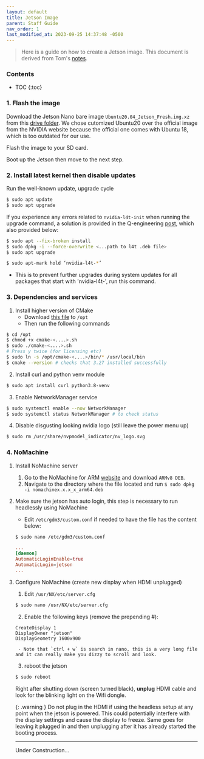 ```yaml
---
layout: default
title: Jetson Image
parent: Staff Guide
nav_order: 1
last_modified_at: 2023-09-25 14:37:48 -0500
---
```


> Here is a guide on how to create a Jetson image. This document is derived from Tom's [notes](https://docs.google.com/document/d/1DL1buhZbwojC9O3xb2TjWVmkTUn2K0N1wiEUgWrj55I/edit#heading=h.dkx7mdu5b7jr).

### Contents
* TOC
{:toc}

### 1. Flash the image

Download the Jetson Nano bare image `Ubuntu20.04_Jetson_Fresh.img.xz` from this [drive folder](https://drive.google.com/drive/folders/10ffPzANIETzGku317sOp2aiBFxPmd7Kn). We chose cutomized Ubuntu20 over the official image from the NVIDIA website because the official one comes with Ubuntu 18, which is too outdated for our use.

Flash the image to your SD card. 

Boot up the Jetson then move to the next step.


### 2. Install latest kernel then disable updates
Run the well-known update, upgrade cycle
```bash    
$ sudo apt update
$ sudo apt upgrade    
```


If you experience any errors related to `nvidia-l4t-init` when running the upgrade command, a solution is provided in the Q-engineering [post](https://qengineering.eu/install-ubuntu-20.04-on-jetson-nano.html), which also provided below:

```bash  
$ sudo apt --fix-broken install
$ sudo dpkg -i --force-overwrite <...path to l4t .deb file>
$ sudo apt upgrade 
```
```bash  
$ sudo apt-mark hold ‘nvidia-l4t-*’ 
```
- This is to prevent further upgrades during system updates for all packages that start with 'nvidia-l4t-', run this command.


### 3. Dependencies and services
1. Install higher version of CMake
    - Download [this file](https://github.com/Kitware/CMake/releases/download/v3.27.0/cmake-3.27.0-linux-aarch64.sh) to `/opt`
    - Then run the following commands
```bash  
$ cd /opt
$ chmod +x cmake-<....>.sh
$ sudo ./cmake-<....>.sh
# Press y twice (for licensing etc)
$ sudo ln -s /opt/cmake-<....>/bin/* /usr/local/bin
$ cmake --version # checks that 3.27 installed successfully
```

2. Install curl and python venv module
```bash  
$ sudo apt install curl python3.8-venv
```

3. Enable NetworkManager service
```bash  
$ sudo systemctl enable --now NetworkManager
$ sudo systemctl status NetworkManager # to check status
```

4. Disable disgusting looking nvidia logo (still leave the power menu up)
```bash  
$ sudo rm /usr/share/nvpmodel_indicator/nv_logo.svg
```


### 4. NoMachine
1. Install NoMachine server
    1. Go to the NoMachine for ARM [website](https://downloads.nomachine.com/linux/?id=30&distro=Arm) and download `ARMv8 DEB`.
    2. Navigate to the directory where the file located and run `$ sudo dpkg -i nomachinex.x.x_x_arm64.deb`
2. Make sure the jetson has auto login, this step is necessary to run headlessly using NoMachine
    - Edit `/etc/gdm3/custom.conf` if needed to have the file has the content below:
    
    ```bash  
    $ sudo nano /etc/gdm3/custom.conf
    ```
    ```conf
    ...
    [daemon]
    AutomaticLoginEnable=true
    AutomaticLogin=jetson
    ...
    ```

3. Configure NoMachine (create new display when HDMI unplugged)
    1. Edit `/usr/NX/etc/server.cfg`
    ```bash
    $ sudo nano /usr/NX/etc/server.cfg
    ```
    2. Enable the following keys (remove the prepending #):
    ```    
    CreateDisplay 1
    DisplayOwner "jetson"
    DisplayGeometry 1600x900
    ```
        - Note that `ctrl + w` is search in nano, this is a very long file and it can really make you dizzy to scroll and look.
    3. reboot the jetson
    ```bash
    $ sudo reboot
    ```
    Right after shutting down (screen turned black), **unplug** HDMI cable and look for the blinking light on the Wifi dongle. 

    {: .warning }
    Do not plug in the HDMI if using the headless setup at any point when the jetson is powered. This could potentially interfere with the display settings and cause the display to freeze. Same goes for leaving it plugged in and then unplugging after it has already started the booting process.


    ---

    Under Construction...